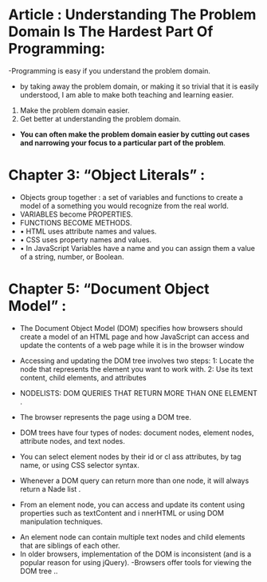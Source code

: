 
# Article : Understanding The Problem Domain Is The Hardest Part Of Programming:
-Programming is easy if you understand the problem domain.
- by taking away the problem domain, or making it so trivial that it is easily understood, I am able to make both teaching and learning easier.
1. Make the problem domain easier.
2. Get better at understanding the problem domain.
* **You can often make the problem domain easier by cutting out cases and narrowing your focus to a particular part of the problem**.
# Chapter 3: “Object Literals” :
- Objects group together : a set of variables and functions to create a model of a something you would recognize from the real world.
-  VARIABLES become PROPERTIES.
- FUNCTIONS BECOME  METHODS.
 - • HTML uses attribute names and values. 
- • CSS uses property names and values. 
- • In JavaScript Variables have a name and you can assign them a value of a string, number, or Boolean.
# Chapter 5: “Document Object Model” :
- The Document Object Model (DOM) specifies how browsers should create a model of an HTML page and how JavaScript can access and update the contents of a web page while it is in the browser window
- Accessing and updating the DOM tree involves two steps:
1: Locate the node that represents the element you want to work with.
2: Use its text content, child elements, and attributes
- NODELISTS: DOM QUERIES THAT RETURN MORE THAN ONE ELEMENT .


- The browser represents the page using a DOM tree.
- DOM trees have four types of nodes: document nodes, element nodes, attribute nodes, and text nodes.
- You can select element nodes by their id or cl ass attributes, by tag name, or using CSS selector syntax. 
- Whenever a DOM query can return more than one node, it will always return a Nade list .
* From an element node, you can access and update its content using properties such as textContent and i nnerHTML or using DOM manipulation techniques. 
- An element node can contain multiple text nodes and child elements that are siblings of each other. 
- In older browsers, implementation of the DOM is inconsistent (and is a popular reason for using jQuery). 
-Browsers offer tools for viewing the DOM tree .. 
